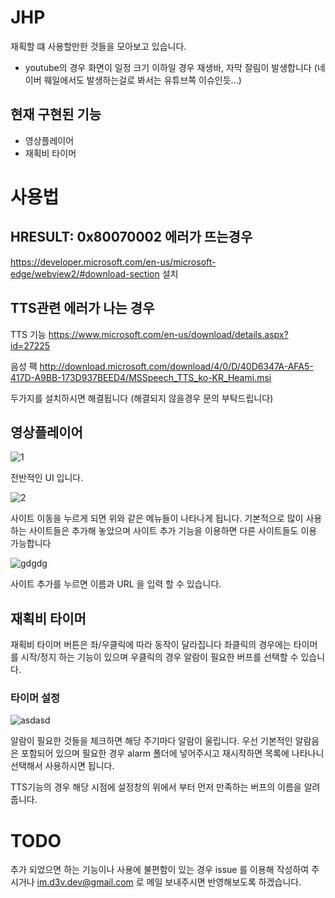 # JHP

재획할 떄 사용할만한 것들을 모아보고 있습니다.
* youtube의 경우 화면이 일정 크기 이하일 경우 재생바, 자막 잘림이 발생합니다 (네이버 웨일에서도 발생하는걸로 봐서는 유튜브쪽 이슈인듯...)

## 현재 구현된 기능

- 영상플레이어
- 재획비 타이머

# 사용법

## HRESULT: 0x80070002 에러가 뜨는경우

https://developer.microsoft.com/en-us/microsoft-edge/webview2/#download-section
설치

## TTS관련 에러가 나는 경우
TTS 기능
https://www.microsoft.com/en-us/download/details.aspx?id=27225

음성 팩
http://download.microsoft.com/download/4/0/D/40D6347A-AFA5-417D-A9BB-173D937BEED4/MSSpeech_TTS_ko-KR_Heami.msi

두가지를 설치하시면 해결됩니다 (해결되지 않을경우 문의 부탁드립니다)


## 영상플레이어

![1](https://github.com/d3vdev/JHP/assets/68425571/47de287b-0afa-4ced-868f-835bce40bb17)

전반적인 UI 입니다.

![2](https://github.com/d3vdev/JHP/assets/68425571/f173b15d-d769-437e-8f3f-695cf8b8702b)

사이트 이동을 누르게 되면 위와 같은 메뉴들이 나타나게 됩니다.
기본적으로 많이 사용하는 사이트들은 추가해 놓았으며 사이트 추가 기능을 이용하면 다른 사이트들도 이용 가능합니다

![gdgdg](https://github.com/d3vdev/JHP/assets/68425571/c5bc6c98-0c7f-4e0c-8416-36df86663dd9)

사이트 추가를 누르면 이름과 URL 을 입력 할 수 있습니다.

## 재획비 타이머

재획비 타이머 버튼은 좌/우클릭에 따라 동작이 달라집니다
좌클릭의 경우에는 타이머를 시작/정지 하는 기능이 있으며 우클릭의 경우 알람이 필요한 버프를 선택할 수 있습니다.

### 타이머 설정

![asdasd](https://github.com/d3vdev/JHP/assets/68425571/716174dc-3719-47de-a28f-26eac429ce2d)

알람이 필요한 것들을 체크하면 해당 주기마다 알람이 울립니다. 
우선 기본적인 알람음은 포함되어 있으며 필요한 경우 alarm 폴더에 넣어주시고 재시작하면 목록에 나타나니 선택해서 사용하시면 됩니다.

TTS기능의 경우 해당 시점에 설정창의 위에서 부터 먼저 만족하는 버프의 이름을 알려줍니다.

# TODO
추가 되었으면 하는 기능이나 사용에 불편함이 있는 경우 issue 를 이용해 작성하여 주시거나 
im.d3v.dev@gmail.com 로 메일 보내주시면 반영해보도록 하겠습니다.
